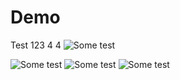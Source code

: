 # Demo

Test 123 4 4
![Some test](https://www.figma.com/file/r2nqdNNXXZtPmWuVjIlM1Q/iX-Components---Brand-Dark?type=design&node-id=2532-75482&mode=design&t=dGzuxfhp6w0Zk5hG-0)

![Some test](https://www.figma.com/file/r2nqdNNXXZtPmWuVjIlM1Q/iX-Components---Brand-Dark?type=design&node-id=2532-75482&mode=design&t=dGzuxfhp6w0Zk5hG-0)
![Some test](https://www.figma.com/file/r2nqdNNXXZtPmWuVjIlM1Q/iX-Components---Brand-Dark?type=design&node-id=2532-75482&mode=design&t=dGzuxfhp6w0Zk5hG-0)
![Some test](https://www.figma.com/file/r2nqdNNXXZtPmWuVjIlM1Q/iX-Components---Brand-Dark?type=design&node-id=2532-75482&mode=design&t=dGzuxfhp6w0Zk5hG-0)

